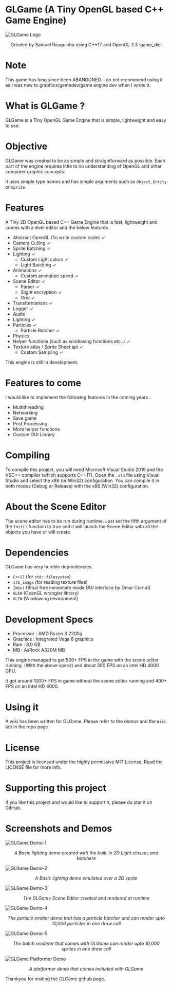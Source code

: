 # GLGame (A Tiny OpenGL based C++ Game Engine)

![GLGame Logo](https://github.com/swr06/GLGame/blob/master/Branding/logo1.png)
<p align=center>
Created by Samuel Rasquinha using C++17 and OpenGL 3.3 :game_die:
</p>

# Note

This game has long since been ABANDONED. I do not recommend using it as I was new to graphics/gamedev/game engine dev when I wrote it.

# What is GLGame ? 

GLGame is a Tiny OpenGL Game Engine that is simple, lightweight and easy to use.

# Objective 

GLGame was created to be as simple and straightforward as possible. Each part of the engine requires little to no understanding of OpenGL and other computer graphic concepts.

It uses simple type names and has simple arguments such as ``Object``, ``Entity`` or ``Sprite``.

# Features

A Tiny 2D OpenGL based C++ Game Engine that is fast, lightweight and comes with a level editor and the below features :
- Abstract OpenGL (To write custom code) ✓
- Camera Culling ✓
- Sprite Batching ✓
- Lighting  ✓
  - Custom Light colors  ✓
  - Light Batching ✓
- Animations ✓
  - Custom animation speed ✓
- Scene Editor ✓
  - Parser ✓
  - Slight encryption ✓
  - Grid ✓
- Transformations ✓
- Logger ✓
- Audio 
- Lighting ✓
- Particles ✓
  - Particle Batcher ✓
- Physics 
- Helper functions (such as windowing functions etc..)  ✓
- Texture atlas / Sprite Sheet api ✓
  - Custom Sampling ✓
  

This engine is still in development.

# Features to come

I would like to implement the following features in the coming years :
- Multithreading
- Networking
- Save game
- Post Processing
- More helper functions
- Custom GUI Library

# Compiling

To compile this project, you will need Microsoft Visual Studio 2019 and the VSC++ compiler (which supports C++17).
Open the ``.sln`` file using Visual Studio and select the x86 (or Win32) configuration. 
You can compile it in both modes (Debug or Release) with the x86 (Win32) configuration.

# About the Scene Editor 

The scene editor has to be run during runtime.
Just set the fifth argument of the ``Init()`` function to true and it will launch the Scene Editor with all the objects you have or will create. 

# Dependencies 

GLGame has very humble dependencies.

- ``C++17`` (for ``std::filesystem``)
- ``stb_image`` (for reading texture files)
- ``ImGui`` (Bloat free immediate mode GUI interface by Omar Cornut)
- ``GLEW`` (OpenGL wrangler library)
- ``GLFW`` (Windowing environment)

# Development Specs 

- Processor : AMD Ryzen 3 2200g
- Graphics  : Integrated Vega 8 graphics
- Ram       : 8.0 GB
- MB        : AsRock A320M MB

This engine managed to get 500+ FPS in the game with the scene editor running. (With the above specs) and about 300 FPS on an intel HD 4000 GPU. 

It got around 1000+ FPS in game without the scene editor running and 400+ FPS on an Intel HD 4000.

# Using it

A wiki has been written for GLGame. Please refer to the demos and the ``Wiki`` tab in the repo page.

# License

This project is licensed under the highly permissive MIT License. Read the LICENSE file for more info.

# Supporting this project

If you like this project and would like to support it, please do star it on GitHub.

# Screenshots and Demos

![GLGame Demo-1](https://github.com/swr06/GLGame/blob/master/Docs/Readme/Lighting%20demo.png)
<p align="center">
<i>A Basic lighting demo created with the built-in 2D Light classes and batchers</i>
</p>

![GLGame Demo-2](https://github.com/swr06/GLGame/blob/master/Docs/Readme/Lighting%20demo%20-%201.PNG)
<p align="center">
<i>A Basic lighting demo emulated over a 2D sprite</i>
</p>


![GLGame Demo-3](https://github.com/swr06/GLGame/blob/master/Docs/Readme/Scene%20Editor.png)
<p align="center">
<i>The GLGame Scene Editor created and rendered at runtime</i>
</p>

![GLGame Demo-4](https://github.com/swr06/GLGame/blob/master/Docs/Readme/Particle%20Demo.png)
<p align="center">
<i>The particle emitter demo that has a particle batcher and can render upto 10,000 particles in one draw call</i>
</p>


![GLGame Demo-5](https://github.com/swr06/GLGame/blob/master/Docs/Readme/Batch%20Rendering.png)
<p align="center">
<i>The batch renderer that comes with GLGame can render upto 10,000 sprites in one draw call</i>
</p>

![GLGame Platformer Demo](https://github.com/swr06/GLGame/blob/master/Docs/Readme/Platformer%20Demo.png)
<p align="center">
<i>A platformer demo that comes included with GLGame</i>
</p>


Thankyou for visiting the GLGame github page.
